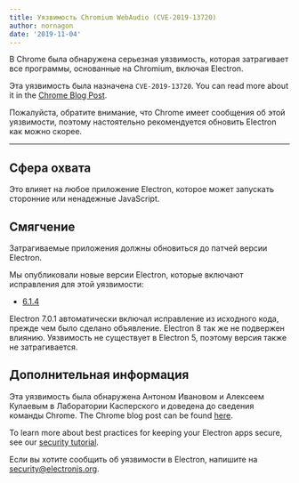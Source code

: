 ```yaml
---
title: Уязвимость Chromium WebAudio (CVE-2019-13720)
author: nornagon
date: '2019-11-04'
---
```


В Chrome была обнаружена серьезная уязвимость, которая затрагивает все программы, основанные на Chromium, включая Electron.

Эта уязвимость была назначена `CVE-2019-13720`.  You can read more about it in the [Chrome Blog Post][announcement].

Пожалуйста, обратите внимание, что Chrome имеет сообщения об этой уязвимости, поэтому настоятельно рекомендуется обновить Electron как можно скорее.

---

## Сфера охвата

Это влияет на любое приложение Electron, которое может запускать сторонние или ненадежные JavaScript.

## Смягчение

Затрагиваемые приложения должны обновиться до патчей версии Electron.

Мы опубликовали новые версии Electron, которые включают исправления для этой уязвимости:
  * [6.1.4](https://github.com/electron/electron/releases/tag/v6.1.4)

Electron 7.0.1 автоматически включал исправление из исходного кода, прежде чем было сделано объявление. Electron 8 так же не подвержен влиянию. Уязвимость не существует в Electron 5, поэтому версия также не затрагивается.

## Дополнительная информация

Эта уязвимость была обнаружена Антоном Ивановом и Алексеем Кулаевым в Лаборатории Касперского и доведена до сведения команды Chrome. The Chrome blog post can be found [here][announcement].

To learn more about best practices for keeping your Electron apps secure, see our [security tutorial][].

Если вы хотите сообщить об уязвимости в Electron, напишите на security@electronjs.org.

[security tutorial]: https://electronjs.org/docs/tutorial/security
[announcement]: https://chromereleases.googleblog.com/2019/10/stable-channel-update-for-desktop_31.html
[announcement]: https://chromereleases.googleblog.com/2019/10/stable-channel-update-for-desktop_31.html
